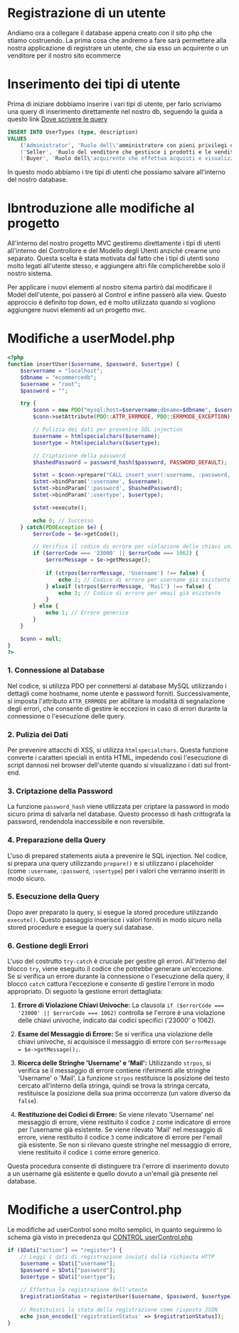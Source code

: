 # Registrazione di un utente

Andiamo ora a collegare il database appena creato con il sito php che stiamo costruendo. La prima cosa che andremo a fare sarà permettere alla nostra applicazione di registrare un utente, che sia esso un acquirente o un venditore per il nostro sito ecommerce

# Inserimento dei tipi di utente

Prima di iniziare dobbiamo inserire i vari tipi di utente, per farlo scriviamo una query di inserimento direttamente nel nostro db, seguendo la guida a questo link [Dove scrivere le query](Guide/Lezione4/Database.md#dove-scrivere-le-query)

```sql
INSERT INTO UserTypes (type, description)
VALUES 
    ('Administrator', 'Ruolo dell\'amministratore con pieni privilegi di gestione del sistema.'),
    ('Seller', 'Ruolo del venditore che gestisce i prodotti e le vendite.'),
    ('Buyer', 'Ruolo dell\'acquirente che effettua acquisti e visualizza prodotti disponibili.');
```

In questo modo abbiamo i tre tipi di utenti che possiamo salvare all'interno del nostro database.

# Ibntroduzione alle modifiche al progetto

All'interno del nostro progetto MVC gestiremo direttamente i tipi di utenti all'interno del Controllore e del Modello degli Utenti anziché crearne uno separato. Questa scelta è stata motivata dal fatto che i tipi di utenti sono molto legati all'utente stesso, e aggiungere altri file complicherebbe solo il nostro sistema.

Per applicare i nuovi elementi al nostro sitema partirò dal modificare il Model dell'utente, poi passerò al Control e infine passerò alla view. Questo approccio è definito top down, ed è molto utilizzato quando si vogliono aggiungere nuovi elementi ad un progetto mvc.

# Modifiche a userModel.php



```php
<?php
function insertUser($username, $password, $usertype) {
    $servername = "localhost";
    $dbname = "ecommercedb";
    $username = "root";
    $password = "";

    try {
        $conn = new PDO("mysql:host=$servername;dbname=$dbname", $username, $password);
        $conn->setAttribute(PDO::ATTR_ERRMODE, PDO::ERRMODE_EXCEPTION);

        // Pulizia dei dati per prevenire SQL injection
        $username = htmlspecialchars($username);
        $usertype = htmlspecialchars($usertype);

        // Criptazione della password
        $hashedPassword = password_hash($password, PASSWORD_DEFAULT);

        $stmt = $conn->prepare("CALL insert_user(:username, :password, :usertype)");
        $stmt->bindParam(':username', $username);
        $stmt->bindParam(':password', $hashedPassword);
        $stmt->bindParam(':usertype', $usertype);

        $stmt->execute();

        echo 0; // Successo
    } catch(PDOException $e) {
        $errorCode = $e->getCode();

        // Verifica il codice di errore per violazione delle chiavi univoche
        if ($errorCode === '23000' || $errorCode === 1062) {
            $errorMessage = $e->getMessage();
    
            if (strpos($errorMessage, 'Username') !== false) {
                echo 2; // Codice di errore per username già esistente
            } elseif (strpos($errorMessage, 'Mail') !== false) {
                echo 3; // Codice di errore per email già esistente
            }
        } else {
            echo 1; // Errore generico
        }
    }

    $conn = null;
}
?>
```


### 1. Connessione al Database
Nel codice, si utilizza PDO per connettersi al database MySQL utilizzando i dettagli come hostname, nome utente e password forniti. Successivamente, si imposta l'attributo `ATTR_ERRMODE` per abilitare la modalità di segnalazione degli errori, che consente di gestire le eccezioni in caso di errori durante la connessione o l'esecuzione delle query.

### 2. Pulizia dei Dati
Per prevenire attacchi di XSS, si utilizza `htmlspecialchars`. Questa funzione converte i caratteri speciali in entità HTML, impedendo così l'esecuzione di script dannosi nel browser dell'utente quando si visualizzano i dati sul front-end.

### 3. Criptazione della Password
La funzione `password_hash` viene utilizzata per criptare la password in modo sicuro prima di salvarla nel database. Questo processo di hash crittografa la password, rendendola inaccessibile e non reversibile.

### 4. Preparazione della Query
L'uso di prepared statements aiuta a prevenire le SQL injection. Nel codice, si prepara una query utilizzando `prepare()` e si utilizzano i placeholder (come `:username`, `:password`, `:usertype`) per i valori che verranno inseriti in modo sicuro.

### 5. Esecuzione della Query
Dopo aver preparato la query, si esegue la stored procedure utilizzando `execute()`. Questo passaggio inserisce i valori forniti in modo sicuro nella stored procedure e esegue la query sul database.

### 6. Gestione degli Errori
L'uso del costrutto `try-catch` è cruciale per gestire gli errori. All'interno del blocco `try`, viene eseguito il codice che potrebbe generare un'eccezione. Se si verifica un errore durante la connessione o l'esecuzione della query, il blocco `catch` cattura l'eccezione e consente di gestire l'errore in modo appropriato. Di seguoto la gestione errori dettagliata: 

1. **Errore di Violazione Chiavi Univoche:** La clausola `if ($errorCode === '23000' || $errorCode === 1062)` controlla se l'errore è una violazione delle chiavi univoche, indicato dai codici specifici ('23000' o 1062).

2. **Esame del Messaggio di Errore:** Se si verifica una violazione delle chiavi univoche, si acquisisce il messaggio di errore con `$errorMessage = $e->getMessage();`.

3. **Ricerca delle Stringhe 'Username' e 'Mail':** Utilizzando `strpos`, si verifica se il messaggio di errore contiene riferimenti alle stringhe 'Username' o 'Mail'. La funzione `strpos` restituisce la posizione del testo cercato all'interno della stringa, quindi se trova la stringa cercata, restituisce la posizione della sua prima occorrenza (un valore diverso da `false`). 

4. **Restituzione dei Codici di Errore:** Se viene rilevato 'Username' nel messaggio di errore, viene restituito il codice `2` come indicatore di errore per l'username già esistente. Se viene rilevato 'Mail' nel messaggio di errore, viene restituito il codice `3` come indicatore di errore per l'email già esistente. Se non si rilevano queste stringhe nel messaggio di errore, viene restituito il codice `1` come errore generico.

Questa procedura consente di distinguere tra l'errore di inserimento dovuto a un username già esistente e quello dovuto a un'email già presente nel database.


# Modifiche a userControl.php

Le modifiche ad userControl sono molto semplici, in quanto seguiremo lo schema già visto in precedenza qui [CONTROL userControl.php](Guide/Lezione2/MVC.md#contrl-usercontrolphp)

```php
if ($Dati["action"] == "register") {
    // Leggi i dati di registrazione inviati dalla richiesta HTTP
    $username = $Dati["username"];
    $password = $Dati["password"];
    $usertype = $Dati["usertype"];
    
    // Effettua la registrazione dell'utente
    $registrationStatus = registerUser($username, $password, $usertype);
    
    // Restituisci lo stato della registrazione come risposta JSON
    echo json_encode(['registrationStatus' => $registrationStatus]);
}
```

